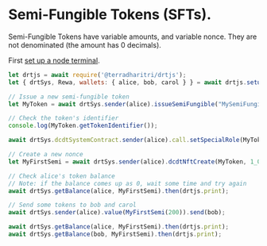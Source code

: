 # Semi-Fungible Tokens (SFTs).

Semi-Fungible Tokens have variable amounts, and variable nonce. They are not denominated (the amount has 0 decimals).

First [set up a node terminal](../../../../tutorial/src/interaction/interaction-basic.md).

```javascript
let drtjs = await require('@terradharitri/drtjs');
let { drtSys, Rewa, wallets: { alice, bob, carol } } = await drtjs.setupInteractive("local-testnet");

// Issue a new semi-fungible token
let MyToken = await drtSys.sender(alice).issueSemiFungible("MySemiFungibleToken", "MYTOKEN");

// Check the token's identifier
console.log(MyToken.getTokenIdentifier());

await drtSys.dcdtSystemContract.sender(alice).call.setSpecialRole(MyToken, alice, "DCDTRoleNFTCreate", "DCDTRoleNFTAddQuantity");

// Create a new nonce
let MyFirstSemi = await drtSys.sender(alice).dcdtNftCreate(MyToken, 1_000, "MyFirstSemi", 0, "", "", "https://example.com");

// Check alice's token balance
// Note: if the balance comes up as 0, wait some time and try again
await drtSys.getBalance(alice, MyFirstSemi).then(drtjs.print);

// Send some tokens to bob and carol
await drtSys.sender(alice).value(MyFirstSemi(200)).send(bob);

await drtSys.getBalance(alice, MyFirstSemi).then(drtjs.print);
await drtSys.getBalance(bob, MyFirstSemi).then(drtjs.print);

```
